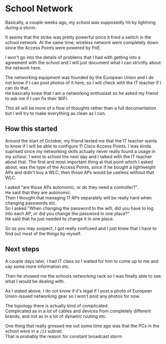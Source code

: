 # School Network


Basically, a couple weeks ago, my school was supposedly hit by lightning during a storm.  

It seems that the strike was pretty powerful since it fried a switch in the school network.
At the same time, wireless network went completely down since the Access Points were powered by PoE.   

I won't go into the details of problems that I had with getting into a agreement with the school and I will just document what I can stricttly about the network here.  

The networking equipment was founded by the European Union and I do not know if I can post photos of it here, so I will check with the IT teacher if I can do that.  
He basically knew that I am a networking enthusiast so he asked my friend to ask me if I can fix their WiFi.   

This all will be more of a flow of thoughts rather than a full documentation but I will try to make everything as clean as I can.

## How this started

Around the start of October, my friend texted me that the IT teacher wants to know if I will be able to configure 11 Cisco Access Points. 
I was kinda suprised since my networking skills actually never really found a usage in my school. 
I went to school the next day and I talked with the IT teacher about that. 
The first and most important thing at that point which I asked about, was the type of the Access Points, since if he bought a lightweight APs and didn't buy a WLC, then those APs would be useless without that WLC.   

I asked "are those APs autonomic, or do they need a controller?".    
He said that they are autonomic.  
Then I thought that managing 11 APs separately will be really hard when changing passwords etc.   
So I asked "When changing the password to the wifi, did you have to log into each AP, or did you change the password in one place?"   
He said that he just needed to change it in one place.   

So as you may suspect, I got really confused and I just knew that I have to find out most of the things by myself.   

## Next steps


A couple days later, I had IT class so I waited for him to come up to me and say some more information etc.  

Then he showed me the schools networking rack so I was finally able to see what I would be dealing with.   

As I stated above, I do not know if it's legal if I post a photo of European Union-issued networking gear so I won't post any photos for now.   

The topology there is actually kind of complicated.    
Complicated as in a lot of cables and devices from completely different brands, and not as in a lot of dynamic routing etc.   

One thing that really grossed me out some time ago was that the PCs in the school were in a `/23` subnet.    
That is probably the reason for constant broadcast storm










